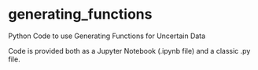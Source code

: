 # generating_functions
Python Code to use Generating Functions for Uncertain Data

Code is provided both as a Jupyter Notebook (.ipynb file) and a classic .py file. 
